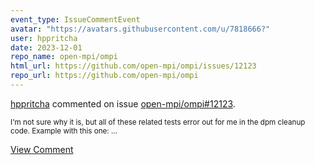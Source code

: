 ```yaml
---
event_type: IssueCommentEvent
avatar: "https://avatars.githubusercontent.com/u/7818666?"
user: hppritcha
date: 2023-12-01
repo_name: open-mpi/ompi
html_url: https://github.com/open-mpi/ompi/issues/12123
repo_url: https://github.com/open-mpi/ompi
---
```


<a href='https://github.com/hppritcha' target='_blank'>hppritcha</a> commented on issue <a href='https://github.com/open-mpi/ompi/issues/12123' target='_blank'>open-mpi/ompi#12123</a>.

<small>I'm not sure why it is, but all of these related tests error out for me in the dpm cleanup code.  Example with this one:...</small>

<a href='https://github.com/open-mpi/ompi/issues/12123' target='_blank'>View Comment</a>